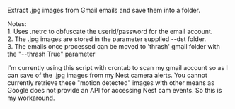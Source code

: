 Extract .jpg images from Gmail emails  and save them into a folder. 

<p>
Notes: <br>
1. Uses .netrc to obfuscate the userid/password for the email account.<br>
2. The .jpg images are stored in the parameter supplied --dst folder.<br>
3. The emails once processed can be moved to 'thrash' gmail folder with the "--thrash True" parameter <br>


<p>
I'm currently using this script with crontab to scan my gmail account so as I can save of the .jpg images from my Nest camera 
alerts.  You cannot currently retrieve these "motion detected" images with other means as Google does not provide an API 
for accessing Nest cam events. So this is my workaround.
